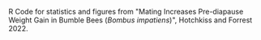 R Code for statistics and figures from "Mating Increases Pre-diapause Weight Gain in Bumble Bees (_Bombus impatiens_)", Hotchkiss and Forrest 2022. 
